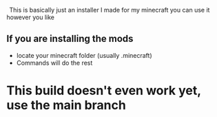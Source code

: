  
This is basically just an installer I made for my minecraft you can use it however you like

## If you are installing the mods

- locate your minecraft folder (usually .minecraft) 
- Commands will do the rest


# This build doesn't even work yet, use the main branch

